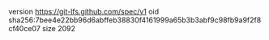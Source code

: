 version https://git-lfs.github.com/spec/v1
oid sha256:7bee4e22bb96d6abffeb38830f4161999a65b3b3abf9c98fb9a9f2f8cf40ce07
size 2092
